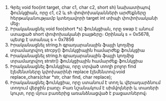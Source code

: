 1) Գրել void foo(int target, char c1, char c2, short sh) նախատիպով ֆունկցիան, որը c1, c2 և sh փոփոխականների արժեքները հերթականությամբ կտեղավորի target int տիպի փոփոխականի մեջ։
2) Իրականացնել void foo(short *s) ֆունկցիան, որը swap է անում ստացած short փոփոխականի բայթերը։ Օրինակ s = 0x5678, պետք է ստանալ s = 0x7856
3) Իրականացնել string.h գրադարանային ֆայլի կողմից տրամադրվող strcpy() ֆունկցիային համարժեք ֆունկցիա
4) Իրականացնել string.h գրադարանային ֆայլի կողմից տրամադրվող strstr() ֆունկցիային համարժեք ֆունկցիա
5) Իրականացնել ֆունկցիա, որը տրված տողի բոլոր find էլեմենտները կփոխարինի replace էլեմենտով։void replace_chars(char *str, char find, char replace);
6) Իրականացնել ֆունկցիա, որը ստանում է տող և վերադարձնում տողում վերջին բառը։ Բառ նշանակում է սիմվոլների և տառերի կույտ, որը մյուս բառերից առանձնացված է բացատներով։